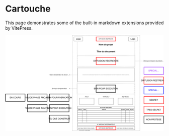 # Cartouche

This page demonstrates some of the built-in markdown extensions provided by VitePress.

![imgtest](../drawings/Charte%20Unique_Cartouche%20de%20document.svg)